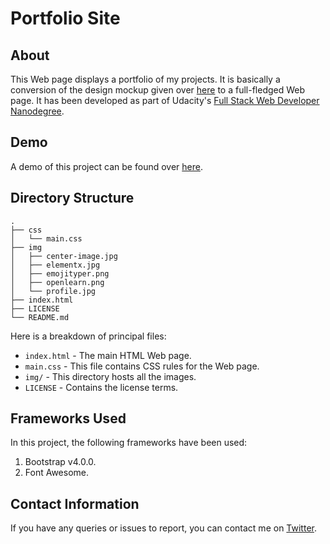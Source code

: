 # Portfolio Site
## About
This Web page displays a portfolio of my projects. It is basically a conversion of the design mockup given over [here](https://d17h27t6h515a5.cloudfront.net/topher/2017/November/5a136147_design-mockup-portfolio/design-mockup-portfolio.pdf) to a full-fledged Web page. It has been developed as part of Udacity's [Full Stack Web Developer Nanodegree](https://in.udacity.com/course/full-stack-web-developer-nanodegree--nd004).

## Demo
A demo of this project can be found over [here](https://sdey96.github.io/udacity-portfolio-site/).

## Directory Structure
```
.
├── css
│   └── main.css
├── img
│   ├── center-image.jpg
│   ├── elementx.jpg
│   ├── emojityper.png
│   ├── openlearn.png
│   └── profile.jpg
├── index.html
├── LICENSE
└── README.md
```

Here is a breakdown of principal files:

  - `index.html` - The main HTML Web page.
  - `main.css` - This file contains CSS rules for the Web page.
  - `img/` - This directory hosts all the images.
  - `LICENSE` - Contains the license terms.

## Frameworks Used
In this project, the following frameworks have been used:
   1. Bootstrap v4.0.0.
   2. Font Awesome.

## Contact Information
If you have any queries or issues to report, you can contact me on [Twitter](https://twitter.com/SDey_96).
